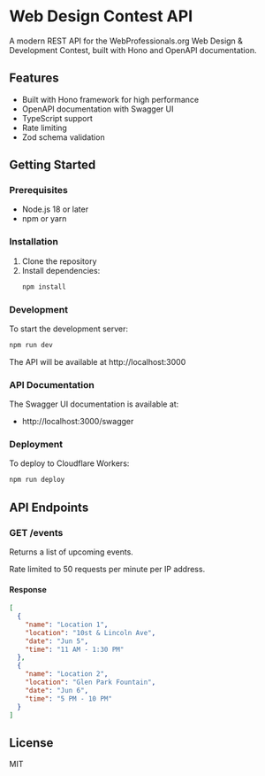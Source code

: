 # Web Design Contest API

A modern REST API for the WebProfessionals.org Web Design & Development Contest, built with Hono and OpenAPI documentation.

## Features

- Built with Hono framework for high performance
- OpenAPI documentation with Swagger UI
- TypeScript support
- Rate limiting
- Zod schema validation

## Getting Started

### Prerequisites

- Node.js 18 or later
- npm or yarn

### Installation

1. Clone the repository
2. Install dependencies:
   ```bash
   npm install
   ```

### Development

To start the development server:

```bash
npm run dev
```

The API will be available at http://localhost:3000

### API Documentation

The Swagger UI documentation is available at:
- http://localhost:3000/swagger

### Deployment

To deploy to Cloudflare Workers:

```bash
npm run deploy
```

## API Endpoints

### GET /events

Returns a list of upcoming events.

Rate limited to 50 requests per minute per IP address.

#### Response

```json
[
  {
    "name": "Location 1",
    "location": "10st & Lincoln Ave",
    "date": "Jun 5",
    "time": "11 AM - 1:30 PM"
  },
  {
    "name": "Location 2",
    "location": "Glen Park Fountain",
    "date": "Jun 6",
    "time": "5 PM - 10 PM"
  }
]
```

## License

MIT